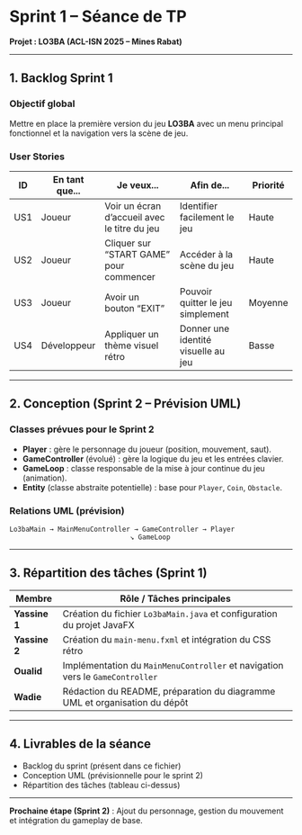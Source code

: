 # Sprint 1 – Séance de TP

**Projet : LO3BA (ACL-ISN 2025 – Mines Rabat)**

---

## 1. Backlog Sprint 1

### Objectif global

Mettre en place la première version du jeu **LO3BA** avec un menu principal fonctionnel et la navigation vers la scène de jeu.

### User Stories

| ID  | En tant que... | Je veux...                                   | Afin de...                          | Priorité |
| --- | -------------- | -------------------------------------------- | ----------------------------------- | -------- |
| US1 | Joueur         | Voir un écran d’accueil avec le titre du jeu | Identifier facilement le jeu        | Haute    |
| US2 | Joueur         | Cliquer sur “START GAME” pour commencer      | Accéder à la scène du jeu           | Haute    |
| US3 | Joueur         | Avoir un bouton “EXIT”                       | Pouvoir quitter le jeu simplement   | Moyenne  |
| US4 | Développeur    | Appliquer un thème visuel rétro              | Donner une identité visuelle au jeu | Basse    |

---

## 2. Conception (Sprint 2 – Prévision UML)

### Classes prévues pour le Sprint 2

- **Player** : gère le personnage du joueur (position, mouvement, saut).
- **GameController** (évolué) : gère la logique du jeu et les entrées clavier.
- **GameLoop** : classe responsable de la mise à jour continue du jeu (animation).
- **Entity** (classe abstraite potentielle) : base pour `Player`, `Coin`, `Obstacle`.

### Relations UML (prévision)

```
Lo3baMain → MainMenuController → GameController → Player
                              ↘ GameLoop
```

---

## 3. Répartition des tâches (Sprint 1)

| Membre        | Rôle / Tâches principales                                                     |
| ------------- | ----------------------------------------------------------------------------- |
| **Yassine 1** | Création du fichier `Lo3baMain.java` et configuration du projet JavaFX        |
| **Yassine 2** | Création du `main-menu.fxml` et intégration du CSS rétro                      |
| **Oualid**    | Implémentation du `MainMenuController` et navigation vers le `GameController` |
| **Wadie**     | Rédaction du README, préparation du diagramme UML et organisation du dépôt    |

---

## 4. Livrables de la séance

- Backlog du sprint (présent dans ce fichier)
- Conception UML (prévisionnelle pour le sprint 2)
- Répartition des tâches (tableau ci-dessus)

---

**Prochaine étape (Sprint 2)** :
Ajout du personnage, gestion du mouvement et intégration du gameplay de base.

